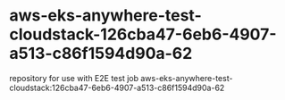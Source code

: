 # aws-eks-anywhere-test-cloudstack-126cba47-6eb6-4907-a513-c86f1594d90a-62
repository for use with E2E test job aws-eks-anywhere-test-cloudstack:126cba47-6eb6-4907-a513-c86f1594d90a-62
